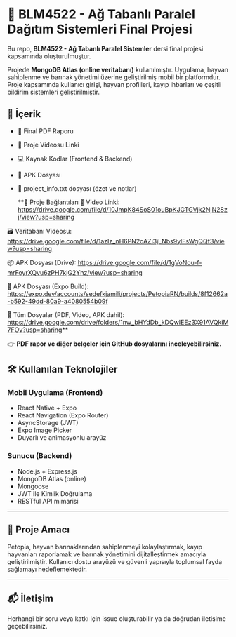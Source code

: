 # 📘 BLM4522 - Ağ Tabanlı Paralel Dağıtım Sistemleri Final Projesi

Bu repo, **BLM4522 - Ağ Tabanlı Paralel Sistemler** dersi final projesi kapsamında oluşturulmuştur.

Projede **MongoDB Atlas (online veritabanı)** kullanılmıştır. Uygulama, hayvan sahiplenme ve barınak yönetimi üzerine geliştirilmiş mobil bir platformdur. Proje kapsamında kullanıcı girişi, hayvan profilleri, kayıp ihbarları ve çeşitli bildirim sistemleri geliştirilmiştir.

## 📁 İçerik

- 📄 Final PDF Raporu  
- 🎥 Proje Videosu Linki  
- 💻 Kaynak Kodlar (Frontend & Backend)  
- 📱 APK Dosyası
- 📄 project_info.txt dosyası (özet ve notlar)  

   **🔗 Proje Bağlantıları
🎥 Video Linki:
https://drive.google.com/file/d/10JmpK84SoS01ouBpKJGTGVjk2NjN28zj/view?usp=sharing

🗃️ Veritabanı Videosu:
https://drive.google.com/file/d/1azIz_nH6PN2oAZi3jLNbs9ylFsWgQQf3/view?usp=sharing

📦 APK Dosyası (Drive):
https://drive.google.com/file/d/1gVoNou-f-mrFoyrXQvu6zPH7kjG2Yhz/view?usp=sharing

🚀 APK Dosyası (Expo Build):
https://expo.dev/accounts/sedefkjamili/projects/PetopiaRN/builds/8f12662a-b592-49dd-80a9-a4080554b09f

📁 Tüm Dosyalar (PDF, Video, APK dahil):
https://drive.google.com/drive/folders/1nw_bHYdDb_kDQwIEEz3X91AVQkiM7FOv?usp=sharing**  

👉 **PDF rapor ve diğer belgeler için GitHub dosyalarını inceleyebilirsiniz.**

## 🛠 Kullanılan Teknolojiler

### Mobil Uygulama (Frontend)
- React Native + Expo
- React Navigation (Expo Router)
- AsyncStorage (JWT)
- Expo Image Picker
- Duyarlı ve animasyonlu arayüz

### Sunucu (Backend)
- Node.js + Express.js
- MongoDB Atlas (online)
- Mongoose
- JWT ile Kimlik Doğrulama
- RESTful API mimarisi

---

## 🎯 Proje Amacı

Petopia, hayvan barınaklarından sahiplenmeyi kolaylaştırmak, kayıp hayvanları raporlamak ve barınak yönetimini dijitalleştirmek amacıyla geliştirilmiştir. Kullanıcı dostu arayüzü ve güvenli yapısıyla toplumsal fayda sağlamayı hedeflemektedir.

---

## 📬 İletişim

Herhangi bir soru veya katkı için issue oluşturabilir ya da doğrudan iletişime geçebilirsiniz.

